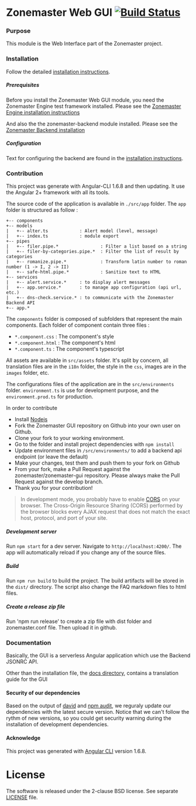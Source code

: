 # Zonemaster Web GUI [![Build Status](https://travis-ci.org/zonemaster/zonemaster-gui.svg?branch=master)](https://travis-ci.org/zonemaster/zonemaster-gui)

### Purpose

This module is the Web Interface part of the Zonemaster project.

### Installation

Follow the detailed [installation instructions](docs/Installation.md).

##### Prerequisites

Before you install the Zonemaster Web GUI module, you need the
Zonemaster Engine test framework installed. Please see the
[Zonemaster Engine installation instructions](https://github.com/zonemaster/zonemaster-engine/blob/master/docs/Installation.md)

And also the the zonemaster-backend module installed. Please see the [Zonemaster
Backend installation](https://github.com/zonemaster/zonemaster-backend/blob/master/docs/Installation.md)

##### Configuration

Text for configuring the backend are found in the [installation
instructions](docs/Installation.md).

### Contribution

This project was generate with Angular-CLI 1.6.8 and then updating.
It use the Angular 2+ framework with all its tools.

The source code of the application is available in `./src/app` folder.
The `app` folder is structured as follow :

```
+-- components
+-- models
|   +-- alter.ts            : Alert model (level, message)
|   +-- index.ts            : module export
+-- pipes
|   +-- filer.pipe.*                : Filter a list based on a string
|   +-- filer-by-categories.pipe.*  : Filter the list of result by categories
|   +-- romanize.pipe.*             : Transform latin number to roman number (1 -> I, 2 -> II)
|   +-- safe-html.pipe.*            : Sanitize text to HTML
+-- services
|   +-- alert.service.*     : to display alert messages
|   +-- app.service.*       : to manage app configuration (api url, etc.)
|   +-- dns-check.service.* : to communicate with the Zonemaster Backend API
+-- app.*
```

The `components` folder is composed of subfolders that represent the main components.
Each folder of component contain three files :

-   `*.component.css` : The component's style
-   `*.component.html` : The component's html
-   `*.component.ts` : The component's typescript

All assets are available in `src/assets` folder.
It's split by concern, all translation files are in the `i18n` folder, the style in the `css`,
images are in the `images` folder, etc.

The configurations files of the application are in the `src/environments` folder.
`environment.ts` is use for development purpose, and the `environment.prod.ts` for production.

In order to contribute

-   Install [Nodejs](https://nodejs.org)
-   Fork the Zonemaster GUI repository on Github into your own user on Github.
-   Clone your fork to your working environment.
-   Go to the folder and install project dependencies with `npm install`
-   Update environment files in `/src/environments/` to add a backend api endpoint (or leave the default)
-   Make your changes, test them and push them to your fork on Github
-   From your fork, make a Pull Request against the zonemaster/zonemaster-gui repository.
    Please always make the Pull Request against the develop branch.
-   Thank you for your contribution!

> In development mode, you probably have to enable [CORS](https://developer.mozilla.org/en-US/docs/Web/HTTP/CORS) on your browser.
> The Cross-Origin Resource Sharing (CORS) performed by the browser blocks every AJAX request that does not match the exact host, protocol, and port of your site.

##### Development server

Run `npm start` for a dev server. Navigate to `http://localhost:4200/`. The app will automatically reload if you change any of the source files.

##### Build

Run `npm run build` to build the project. The build artifacts will be stored in the `dist/` directory.
The script also change the FAQ markdown files to html files.

##### Create a release zip file

Run 'npm run release' to create a zip file with dist folder and zonemaster.conf file. Then upload it in github.

### Documentation

Basically, the GUI is a serverless Angular application which use the Backend JSONRC API.

Other than the installation file, the [docs directory](docs/), contains a translation guide for the GUI

#### Security of our dependencies

Based on the output of [david](https://david-dm.org/) and [npm audit](https://docs.npmjs.com/cli/audit), we reguraly
update our dependencies with the latest secure version. Notice that we can't follow the rythm of new versions, so you could
get security warning during the installation of development dependencies.

#### Acknowledge

This project was generated with [Angular CLI](https://github.com/angular/angular-cli) version 1.6.8.

# License

The software is released under the 2-clause BSD license. See separate
[LICENSE](LICENSE) file.
